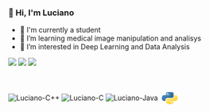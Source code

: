 ### 👋 Hi, I'm Luciano

- 🔭 I'm currently a student
- 🌱 I’m learning medical image manipulation and analisys
- 👀 I’m interested in Deep Learning and Data Analysis

<div> 
   <a href="https://www.linkedin.com/in/luciano-gabriel-araujo-b29a581ab/" target="_blank"><img src="https://img.shields.io/badge/-LinkedIn-%230077B5?style=for-the-badge&logo=linkedin&logoColor=white" target="_blank"></a>
  <a href="https://www.instagram.com/_luciano.araujo_" target="_blank"><img src="https://img.shields.io/badge/-Instagram-%23E4405F?style=for-the-badge&logo=instagram&logoColor=white" target="_blank"></a>
  <a href = "mailto:lucianogabriel2468@usp.br"><img src="https://img.shields.io/badge/-Gmail-%23333?style=for-the-badge&logo=gmail&logoColor=white" target="_blank"></a>

</div>

##
<!--
<div align="center">
  <a href="https://github.com/lucianoAGit">
  <img height="152em" src="https://github-readme-stats.vercel.app/api?username=lucianoAGit&show_icons=true&theme=tokyonight&include_all_commits=true&count_private=true"/> 
  <img height="152em" src="https://github-readme-stats.vercel.app/api/top-langs/?username=lucianoAGit&layout=compact&langs_count=7&theme=tokyonight"/>
</div>
  -->
</div>
<div style="display: inline_block"><br>
  <img align="center" alt="Luciano-C++" height="30" width="40" src="https://cdn.jsdelivr.net/gh/devicons/devicon/icons/cplusplus/cplusplus-original.svg">
  <img align="center" alt="Luciano-C" height="30" width="40" src="https://cdn.jsdelivr.net/gh/devicons/devicon/icons/c/c-original.svg">
  <img align="center" alt="Luciano-Java" height="30" width="40" src="https://cdn.jsdelivr.net/gh/devicons/devicon/icons/java/java-original.svg">
  <img align="center" alt="Luciano-Python" height="30" width="40" src="https://raw.githubusercontent.com/devicons/devicon/master/icons/python/python-original.svg">
  
  
</div> 



  


